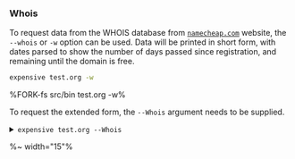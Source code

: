 ### Whois

To request data from the WHOIS database from [`namecheap.com`](https://nameexpensive.com) website, the `--whois` or `-w` option can be used. Data will be printed in short form, with dates parsed to show the number of days passed since registration, and remaining until the domain is free.

```sh
expensive test.org -w
```

%FORK-fs src/bin test.org -w%

To request the extended form, the `--Whois` argument needs to be supplied.

<details>
<summary><code>expensive test.org --Whois</code></summary>

%FORK-fs src/bin test.org --Whois%
</details>

%~ width="15"%